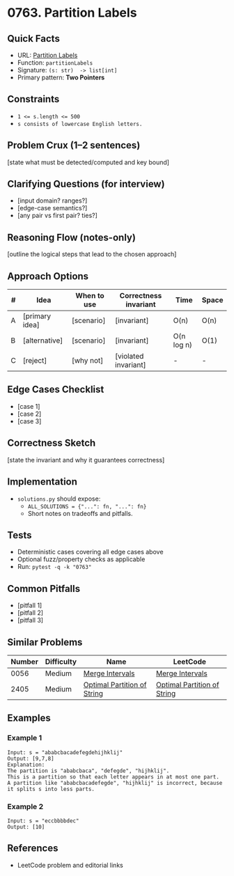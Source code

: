 # 0763. Partition Labels

## Quick Facts

- URL: [Partition Labels](https://leetcode.com/problems/partition-labels/)
- Function: `partitionLabels`
- Signature: `(s: str)  -> list[int]`
- Primary pattern: **Two Pointers**

## Constraints

- `1 <= s.length <= 500`
- `s consists of lowercase English letters.`

## Problem Crux (1–2 sentences)

[state what must be detected/computed and key bound]

## Clarifying Questions (for interview)

- [input domain? ranges?]
- [edge-case semantics?]
- [any pair vs first pair? ties?]

## Reasoning Flow (notes-only)

[outline the logical steps that lead to the chosen approach]

## Approach Options

| # | Idea | When to use | Correctness invariant | Time | Space |
|---|------|-------------|-----------------------|------|-------|
| A | [primary idea] | [scenario] | [invariant] | O(n) | O(n) |
| B | [alternative] | [scenario] | [invariant] | O(n log n) | O(1) |
| C | [reject] | [why not] | [violated invariant] | - | - |

## Edge Cases Checklist

- [case 1]
- [case 2]
- [case 3]

## Correctness Sketch

[state the invariant and why it guarantees correctness]

## Implementation

- `solutions.py` should expose:
  - `ALL_SOLUTIONS = {"...": fn, "...": fn}`
  - Short notes on tradeoffs and pitfalls.

## Tests

- Deterministic cases covering all edge cases above
- Optional fuzz/property checks as applicable
- Run: `pytest -q -k "0763"`

## Common Pitfalls

- [pitfall 1]
- [pitfall 2]
- [pitfall 3]

## Similar Problems

| Number | Difficulty | Name | LeetCode |
|---|---|---|---|
| 0056 | Medium | [Merge Intervals](../0056-merge-intervals/readme.md) | [Merge Intervals](https://leetcode.com/problems/merge-intervals/) |
| 2405 | Medium | [Optimal Partition of String](../2405-optimal-partition-of-string/readme.md) | [Optimal Partition of String](https://leetcode.com/problems/optimal-partition-of-string/) |

## Examples

### Example 1

```text
Input: s = "ababcbacadefegdehijhklij"
Output: [9,7,8]
Explanation:
The partition is "ababcbaca", "defegde", "hijhklij".
This is a partition so that each letter appears in at most one part.
A partition like "ababcbacadefegde", "hijhklij" is incorrect, because it splits s into less parts.
```

### Example 2

```text
Input: s = "eccbbbbdec"
Output: [10]
```

## References

- LeetCode problem and editorial links

